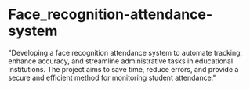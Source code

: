 # Face_recognition-attendance-system
"Developing a face recognition attendance system to automate tracking, enhance accuracy, and streamline administrative tasks in educational institutions. The project aims to save time, reduce errors, and provide a secure and efficient method for monitoring student attendance."






